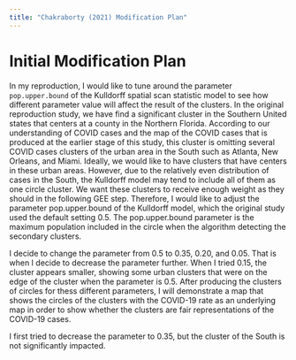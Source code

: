 ```yaml
---
title: "Chakraborty (2021) Modification Plan"
---
```


# Initial Modification Plan

In my reproduction, I would like to tune around the parameter `pop.upper.bound` of the Kulldorff spatial scan statistic model to see how different parameter value will affect the result of the clusters. In the original reproduction study, we have find a significant cluster in the Southern United states that centers at a county in the Northern Florida. According to our understanding of COVID cases and the map of the COVID cases that is produced at the earlier stage of this study, this cluster is omitting several COVID cases clusters of the urban area in the South such as Atlanta, New Orleans, and Miami. Ideally, we would like to have clusters that have centers in these urban areas. However, due to the relatively even distribution of cases in the South, the Kulldorff model may tend to include all of them as one circle cluster. We want these clusters to receive enough weight as they should in the following GEE step. Therefore, I would like to adjust the parameter pop.upper.bound of the Kulldorff model, which the original study used the default setting 0.5. The pop.upper.bound parameter is the maximum population included in the circle when the algorithm detecting the secondary clusters. 

I decide to change the parameter from 0.5 to 0.35, 0.20, and 0.05. That is when I decide to decrease the parameter further. When I tried 0.15, the cluster appears smaller, showing some urban clusters that were on the edge of the cluster when the parameter is 0.5. After producing the clusters of circles for thess different parameters, I will demonstrate a map that shows the circles of the clusters with the COVID-19 rate as an underlying map in order to show whether the clusters are fair representations of the COVID-19 cases. 

I first tried to decrease the parameter to 0.35, but the cluster of the South is not significantly impacted. 